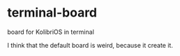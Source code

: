 # terminal-board

board for KolibriOS in terminal

I think that the default board is weird, because it create it.

